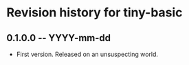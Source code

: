 # Revision history for tiny-basic

## 0.1.0.0  -- YYYY-mm-dd

* First version. Released on an unsuspecting world.
